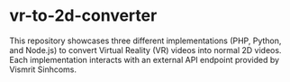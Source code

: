 # vr-to-2d-converter
This repository showcases three different implementations (PHP, Python, and Node.js) to convert Virtual Reality (VR) videos into normal 2D videos. Each implementation interacts with an external API endpoint provided by Vismrit Sinhcoms.

